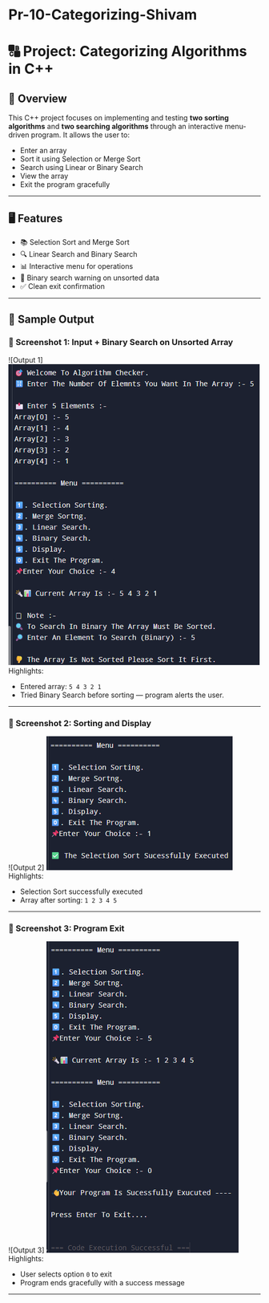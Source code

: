 # Pr-10-Categorizing-Shivam

# 🔠 Project: Categorizing Algorithms in C++

## 📝 Overview
This C++ project focuses on implementing and testing **two sorting algorithms** and **two searching algorithms** through an interactive menu-driven program. It allows the user to:
- Enter an array
- Sort it using Selection or Merge Sort
- Search using Linear or Binary Search
- View the array
- Exit the program gracefully

---

## 🖥️ Features
- 📚 Selection Sort and Merge Sort
- 🔍 Linear Search and Binary Search
- 📊 Interactive menu for operations
- 🚫 Binary search warning on unsorted data
- ✅ Clean exit confirmation

---

## 🧪 Sample Output

### 📸 Screenshot 1: Input + Binary Search on Unsorted Array  
![Output 1] ![alt text](image.png)  
Highlights:
- Entered array: `5 4 3 2 1`
- Tried Binary Search before sorting — program alerts the user.

---

### 📸 Screenshot 2: Sorting and Display  
![Output 2] ![alt text](image-1.png)
Highlights:
- Selection Sort successfully executed
- Array after sorting: `1 2 3 4 5`

---

### 📸 Screenshot 3: Program Exit  
![Output 3] ![alt text](image-2.png)
Highlights:
- User selects option `0` to exit
- Program ends gracefully with a success message

---

